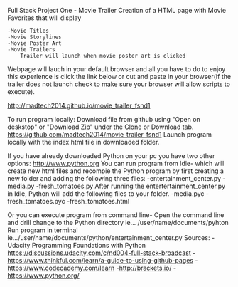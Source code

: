 Full Stack Project One - Movie Trailer
Creation of a HTML page with Movie Favorites that will display  

    -Movie Titles
    -Movie Storylines
    -Movie Poster Art
    -Movie Trailers
        Trailer will launch when movie poster art is clicked
Webpage will lauch in your default browser and all you have to do to enjoy this experience is click the link below or cut and paste in your browser(If the trailer does not launch check to make sure your browser will allow scripts to execute). 

http://madtech2014.github.io/movie_trailer_fsnd1

To run program locally:
Download file from github using "Open on deskstop" or "Download Zip" under the Clone or Download tab.
    https://github.com/madtech2014/movie_trailer_fsnd1
Launch program locally with the index.html file in downloaded folder. 

If you have already downloaded Python on your pc you have two other options:
    http://www.python.org
You can run program from Idle- which will create new html files and recompie the Python program by first creating a new folder and adding the following three files:
    -entertainment_center.py
    -media.py
    -fresh_tomatoes.py
After running the entertertainment_center.py in Idle, Python will add the following files to your folder.
    -media.pyc
    -fresh_tomatoes.pyc
    -fresh_tomatoes.html
    
Or you can execute program from command line-
Open the command line and drill change to the Python directory
    ie... /user/name/documents/pyhton
Run program in terminal
    ie.../user/name/documents/python/entertainment_center.py
Sources:
    -Udacity 
        Programming Foundations with Python
        https://discussions.udacity.com/c/nd004-full-stack-broadcast
    -https://www.thinkful.com/learn/a-guide-to-using-github-pages
    -https://www.codecademy.com/learn
    -http://brackets.io/
    -https://www.python.org/